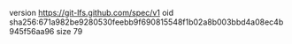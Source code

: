 version https://git-lfs.github.com/spec/v1
oid sha256:671a982be9280530feebb9f690815548f1b02a8b003bbd4a08ec4b945f56aa96
size 79
